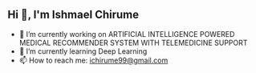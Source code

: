 ## Hi 👋, I'm Ishmael Chirume
- 🔭 I’m currently working on ARTIFICIAL INTELLIGENCE POWERED MEDICAL RECOMMENDER SYSTEM WITH TELEMEDICINE SUPPORT
- 🌱 I’m currently learning Deep Learning
- 📫 How to reach me: ichirume99@gmail.com

<!--
**ishazi/ishazi** is a ✨ _special_ ✨ repository because its `README.md` (this file) appears on your GitHub profile.

Here are some ideas to get you started:

- 🔭 I’m currently working on ...
- 🌱 I’m currently learning ...
- 👯 I’m looking to collaborate on ...
- 🤔 I’m looking for help with ...
- 💬 Ask me about ...
- 📫 How to reach me: ...
- 😄 Pronouns: ...
- ⚡ Fun fact: ...
-->
